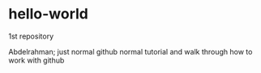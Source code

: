 # hello-world
1st repository

Abdelrahman; just normal github normal tutorial and walk through how to work with github
